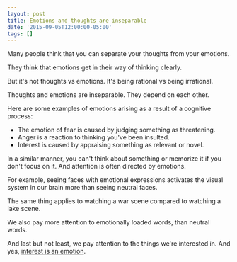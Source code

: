 ```yaml
---
layout: post
title: Emotions and thoughts are inseparable
date: '2015-09-05T12:00:00-05:00'
tags: []
---
```

Many people think that you can separate your thoughts from your emotions.

They think that emotions get in their way of thinking clearly.

But it's not thoughts vs emotions. It's being rational vs being irrational.

Thoughts and emotions are inseparable. They depend on each other.

Here are some examples of emotions arising as a result of a cognitive process:

- The emotion of fear is caused by judging something as threatening.
- Anger is a reaction to thinking you've been insulted.
- Interest is caused by appraising something as relevant or novel.

In a similar manner, you can't think about something or memorize it if you don't focus on it. And attention is often directed by emotions.

For example, seeing faces with emotional expressions activates the visual system in our brain more than seeing neutral faces.

The same thing applies to watching a war scene compared to watching a lake scene.

We also pay more attention to emotionally loaded words, than neutral words.

And last but not least, we pay attention to the things we're interested in. And yes, [interest is an emotion](https://en.wikipedia.org/wiki/Interest_%28emotion%29).
